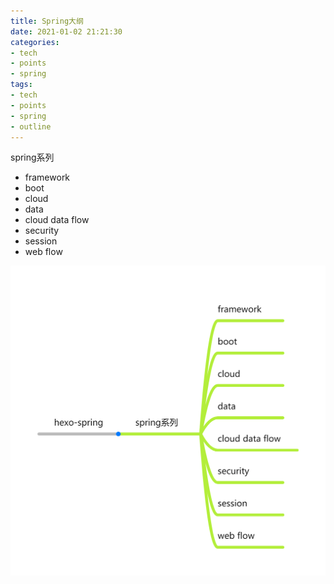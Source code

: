 ```yaml
---
title: Spring大纲
date: 2021-01-02 21:21:30
categories:
- tech
- points
- spring
tags: 
- tech
- points
- spring
- outline
---
```




spring系列

- framework
- boot
- cloud
- data
- cloud data flow
- security
- session
- web flow

![hexo-spring](/images/tech/spring/hexo-spring.jpg)